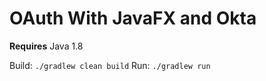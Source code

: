 # OAuth With JavaFX and Okta

**Requires** Java 1.8

Build: `./gradlew clean build`
Run: `./gradlew run`
